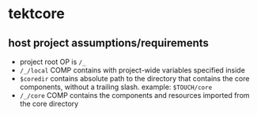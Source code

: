 # tektcore

## host project assumptions/requirements
* project root OP is `/_`
* `/_/local` COMP contains with project-wide variables specified inside
* `$coredir` contains absolute path to the directory that contains the core components, without a trailing slash. example: `$TOUCH/core`
* `/_/core` COMP contains the components and resources imported from the core directory
